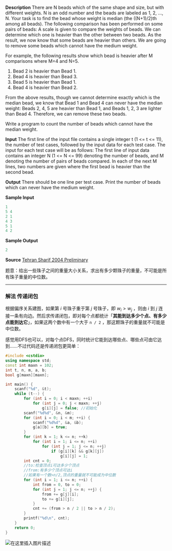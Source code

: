 **Description**
There are N beads which of the same shape and size, but with different weights. N is an odd number and the beads are labeled as 1, 2, ..., N. Your task is to find the bead whose weight is median (the ((N+1)/2)th among all beads). The following comparison has been performed on some pairs of beads:
A scale is given to compare the weights of beads. We can determine which one is heavier than the other between two beads. As the result, we now know that some beads are heavier than others. We are going to remove some beads which cannot have the medium weight.

For example, the following results show which bead is heavier after M comparisons where M=4 and N=5.
1.	Bead 2 is heavier than Bead 1.
2.	Bead 4 is heavier than Bead 3.
3.	Bead 5 is heavier than Bead 1.
4.	Bead 4 is heavier than Bead 2.

From the above results, though we cannot determine exactly which is the median bead, we know that Bead 1 and Bead 4 can never have the median weight: Beads 2, 4, 5 are heavier than Bead 1, and Beads 1, 2, 3 are lighter than Bead 4. Therefore, we can remove these two beads.

Write a program to count the number of beads which cannot have the median weight.

**Input**
The first line of the input file contains a single integer t (1 <= t <= 11), the number of test cases, followed by the input data for each test case. The input for each test case will be as follows:
The first line of input data contains an integer N (1 <= N <= 99) denoting the number of beads, and M denoting the number of pairs of beads compared. In each of the next M lines, two numbers are given where the first bead is heavier than the second bead.

**Output**
There should be one line per test case. Print the number of beads which can never have the medium weight.

**Sample Input**
```cpp
1
5 4
2 1
4 3
5 1
4 2
```
**Sample Output**
```cpp
2
```
**Source**
[Tehran Sharif 2004 Preliminary](http://poj.org/searchproblem?field=source&key=Tehran+Sharif+2004+Preliminary)


题意：给出一些珠子之间的重量大小关系，求出有多少颗珠子的重量，不可能是所有珠子重量的中位数。


---
### 解法 传递闭包
根据偏序关系建图，如果第 $i$ 号珠子重于第 $j$ 号珠子，即 $w_i > w_j$ ，则由 $i$ 到 $j$ 连接一条有向边。然后求传递闭包，即对每个点都统计「**其能到达多少个点、有多少点能到达它**」，如果这两个数中有一个大于 `n / 2` ，那这颗珠子的重量就不可能是中位数。

感觉用DFS也可以，对每个点DFS，同时统计它能到达哪些点、哪些点可由它达到……不过代码还是传递闭包更简单：
```cpp
#include <cstdio>
using namespace std;
const int maxn = 102;
int t, n, m, a, b;
bool g[maxn][maxn];

int main() {
	scanf("%d", &t);
	while (t--) {
		for (int i = 0; i < maxn; ++i)
			for (int j = 0; j < maxn; ++j)
				g[i][j] = false; //初始化
		scanf("%d%d", &n, &m);
		for (int i = 0; i < m; ++i) {
			scanf("%d%d", &a, &b);
			g[a][b] = true;
		}
		for (int k = 1; k <= n; ++k)
			for (int i = 1; i <= n; ++i)
				for (int j = 1; j <= n; ++j)
					if (g[i][k] && g[k][j])
						g[i][j] = 1;
		int cnt = 0;
		//to:检查顶点i可达多少个顶点
		//from:有多少个顶点可达i
		//如果有一个数>n/2,顶点的重量就不可能成为中位数
		for (int i = 1; i <= n; ++i) {
			int from = 0, to = 0;
			for (int j = 1; j <= n; ++j) {
				from += g[j][i];
				to += g[i][j];
			}
			cnt += (from > n / 2 || to > n / 2);
		}
		printf("%d\n", cnt);
	}
	return 0;
}
```

![在这里插入图片描述](https://img-blog.csdnimg.cn/ddedf8c66cdf4032afb27815e63e8b24.png)

